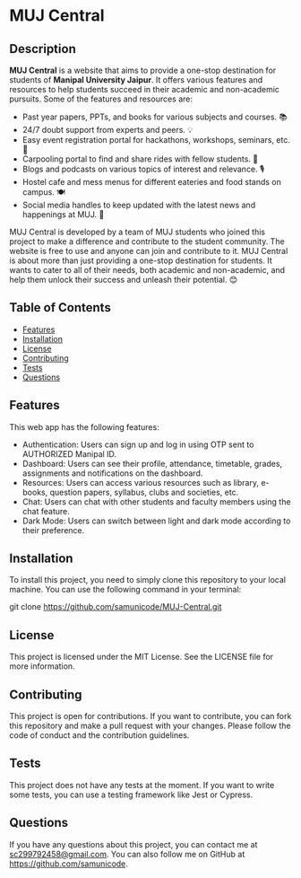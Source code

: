 # MUJ Central

## Description

**MUJ Central** is a website that aims to provide a one-stop destination for students of **Manipal University Jaipur**. It offers various features and resources to help students succeed in their academic and non-academic pursuits. Some of the features and resources are:

- Past year papers, PPTs, and books for various subjects and courses. 📚
- 24/7 doubt support from experts and peers. 💡
- Easy event registration portal for hackathons, workshops, seminars, etc. 🚀
- Carpooling portal to find and share rides with fellow students. 🚗
- Blogs and podcasts on various topics of interest and relevance. 🎙️
- Hostel cafe and mess menus for different eateries and food stands on campus. 🍽️
- Social media handles to keep updated with the latest news and happenings at MUJ. 📱

MUJ Central is developed by a team of MUJ students who joined this project to make a difference and contribute to the student community. The website is free to use and anyone can join and contribute to it. MUJ Central is about more than just providing a one-stop destination for students. It wants to cater to all of their needs, both academic and non-academic, and help them unlock their success and unleash their potential. 😊

## Table of Contents

- [Features](#features)
- [Installation](#installation)
- [License](#license)
- [Contributing](#contributing)
- [Tests](#tests)
- [Questions](#questions)

## Features

This web app has the following features:

- Authentication: Users can sign up and log in using OTP sent to AUTHORIZED Manipal ID.
- Dashboard: Users can see their profile, attendance, timetable, grades, assignments and notifications on the dashboard.
- Resources: Users can access various resources such as library, e-books, question papers, syllabus, clubs and societies, etc.
- Chat: Users can chat with other students and faculty members using the chat feature.
- Dark Mode: Users can switch between light and dark mode according to their preference.

## Installation

To install this project, you need to simply clone this repository to your local machine. You can use the following command in your terminal:

git clone https://github.com/samunicode/MUJ-Central.git

## License

This project is licensed under the MIT License. See the LICENSE file for more information.

## Contributing

This project is open for contributions. If you want to contribute, you can fork this repository and make a pull request with your changes. Please follow the code of conduct and the contribution guidelines. 

## Tests

This project does not have any tests at the moment. If you want to write some tests, you can use a testing framework like Jest or Cypress.

## Questions

If you have any questions about this project, you can contact me at sc299792458@gmail.com. You can also follow me on GitHub at https://github.com/samunicode.
